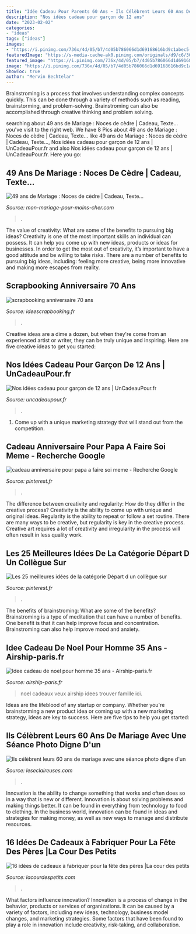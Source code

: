 ```yaml
---
title: "Idée Cadeau Pour Parents 60 Ans ~ Ils Célèbrent Leurs 60 Ans De Mariage Avec Une Séance Photo Digne D&#039;un"
description: "Nos idées cadeau pour garçon de 12 ans"
date: "2023-02-02"
categories:
- "ideas"
tags: ["ideas"]
images:
- "https://i.pinimg.com/736x/4d/05/b7/4d05b786066d1d69168616bd9c1abec5--meme.jpg"
featuredImage: "https://s-media-cache-ak0.pinimg.com/originals/d9/c6/30/d9c630b10febc01c54199f6116c102b7.jpg"
featured_image: "https://i.pinimg.com/736x/4d/05/b7/4d05b786066d1d69168616bd9c1abec5--meme.jpg"
image: "https://i.pinimg.com/736x/4d/05/b7/4d05b786066d1d69168616bd9c1abec5--meme.jpg"
ShowToc: true
author: "Mervin Bechtelar"
---
```



Brainstroming is a process that involves understanding complex concepts quickly. This can be done through a variety of methods such as reading, brainstorming, and problem-solving. Brainstroming can also be accomplished through creative thinking and problem solving.

	

		
searching about 49 ans de Mariage : Noces de cèdre | Cadeau, Texte... you've visit to the right web. We have 8 Pics about 49 ans de Mariage : Noces de cèdre | Cadeau, Texte... like 49 ans de Mariage : Noces de cèdre | Cadeau, Texte..., Nos idées cadeau pour garçon de 12 ans | UnCadeauPour.fr and also Nos idées cadeau pour garçon de 12 ans | UnCadeauPour.fr. Here you go:
		
    
## 49 Ans De Mariage : Noces De Cèdre | Cadeau, Texte...

<img loading=lazy src="https://mon-mariage-pour-moins-cher.com/wp-content/uploads/2021/01/211DA5EA-50A4-4FE8-BA1A-D4D4A02F1358.png" onerror="this.onerror=null;this.src='https://tse4.mm.bing.net/th?id=OIP.DAe0ze5GJuF-26MJIqIcVgHaDJ&amp;pid=15.1';" alt="49 ans de Mariage : Noces de cèdre | Cadeau, Texte...">

_Source: mon-mariage-pour-moins-cher.com_

>. 

	

The value of creativity: What are some of the benefits to pursuing big ideas?
Creativity is one of the most important skills an individual can possess. It can help you come up with new ideas, products or ideas for businesses. In order to get the most out of creativity, it’s important to have a good attitude and be willing to take risks. There are a number of benefits to pursuing big ideas, including: feeling more creative, being more innovative and making more escapes from reality.

    
## Scrapbooking Anniversaire 70 Ans

<img loading=lazy src="http://www.ideescrapbooking.fr/images/scrapbooking-anniversaire-70-ans_7.jpg" onerror="this.onerror=null;this.src='https://tse2.mm.bing.net/th?id=OIP.n7kip0rcGbzD54d_40-7bAHaGX&amp;pid=15.1';" alt="scrapbooking anniversaire 70 ans">

_Source: ideescrapbooking.fr_

>. 

	

Creative ideas are a dime a dozen, but when they're come from an experienced artist or writer, they can be truly unique and inspiring. Here are five creative ideas to get you started: 

    
## Nos Idées Cadeau Pour Garçon De 12 Ans | UnCadeauPour.fr

<img loading=lazy src="https://www.uncadeaupour.fr/wp-content/uploads/2020/10/liz99-ftakfoug9dy-unsplash-e1603989936942.jpg" onerror="this.onerror=null;this.src='https://tse2.mm.bing.net/th?id=OIP.G4O_DP0q_Z6omBb95r85jAHaGU&amp;pid=15.1';" alt="Nos idées cadeau pour garçon de 12 ans | UnCadeauPour.fr">

_Source: uncadeaupour.fr_

>. 

	

1. Come up with a unique marketing strategy that will stand out from the competition.

    
## Cadeau Anniversaire Pour Papa A Faire Soi Meme - Recherche Google

<img loading=lazy src="https://i.pinimg.com/736x/4d/05/b7/4d05b786066d1d69168616bd9c1abec5--meme.jpg" onerror="this.onerror=null;this.src='https://tse4.mm.bing.net/th?id=OIP.qEO21TFZ3NPam8HCcWW5WgEuDO&amp;pid=15.1';" alt="cadeau anniversaire pour papa a faire soi meme - Recherche Google">

_Source: pinterest.fr_

>. 

	

The difference between creativity and regularity: How do they differ in the creative process?
Creativity is the ability to come up with unique and original ideas. Regularity is the ability to repeat or follow a set routine. There are many ways to be creative, but regularity is key in the creative process. Creative art requires a lot of creativity and irregularity in the process will often result in less quality work.

    
## Les 25 Meilleures Idées De La Catégorie Départ D Un Collègue Sur

<img loading=lazy src="https://s-media-cache-ak0.pinimg.com/originals/d9/c6/30/d9c630b10febc01c54199f6116c102b7.jpg" onerror="this.onerror=null;this.src='https://tse4.mm.bing.net/th?id=OIP.UDETpheVs9lvic1_kn6TMgHaFj&amp;pid=15.1';" alt="Les 25 meilleures idées de la catégorie Départ d un collègue sur">

_Source: pinterest.fr_

>. 

	

The benefits of brainstroming: What are some of the benefits?
Brainstroming is a type of meditation that can have a number of benefits. One benefit is that it can help improve focus and concentration. Brainstroming can also help improve mood and anxiety.

    
## Idee Cadeau De Noel Pour Homme 35 Ans - Airship-paris.fr

<img loading=lazy src="https://www.airship-paris.fr/wp-content/uploads/2019/09/noel-2017-plus-de-60-idees-cadeaux-pour-nos-hommes-7-4.jpg" onerror="this.onerror=null;this.src='https://tse4.mm.bing.net/th?id=OIP.-lb1zeHAmcHyvBXF4Ie5oAHaDg&amp;pid=15.1';" alt="Idee cadeau de noel pour homme 35 ans - Airship-paris.fr">

_Source: airship-paris.fr_

>noel cadeaux veux airship idees trouver famille ici. 

	

Ideas are the lifeblood of any startup or company. Whether you're brainstorming a new product idea or coming up with a new marketing strategy, ideas are key to success. Here are five tips to help you get started: 

    
## Ils Célèbrent Leurs 60 Ans De Mariage Avec Une Séance Photo Digne D&#039;un

<img loading=lazy src="https://www.leseclaireuses.com/ec_content/couv/20190702_safe_image-9.jpg" onerror="this.onerror=null;this.src='https://tse3.mm.bing.net/th?id=OIP.-ZxHcER0uH8K_rrbsKJ2QQHaD2&amp;pid=15.1';" alt="Ils célèbrent leurs 60 ans de mariage avec une séance photo digne d&#039;un">

_Source: leseclaireuses.com_

>. 

	

Innovation is the ability to change something that works and often does so in a way that is new or different. Innovation is about solving problems and making things better. It can be found in everything from technology to food to clothing. In the business world, innovation can be found in ideas and strategies for making money, as well as new ways to manage and distribute resources.

    
## 16 Idées De Cadeaux à Fabriquer Pour La Fête Des Pères |La Cour Des Petits

<img loading=lazy src="https://www.lacourdespetits.com/wp-content/uploads/2014/06/Cadeaux-fete-des-peres-759x1024.jpg" onerror="this.onerror=null;this.src='https://tse1.mm.bing.net/th?id=OIP.mcZtUJfIoEEb8dXqUU_LtQHaJ_&amp;pid=15.1';" alt="16 idées de cadeaux à fabriquer pour la fête des pères |La cour des petits">

_Source: lacourdespetits.com_

>. 

	

What factors influence innovation?
Innovation is a process of change in the behavior, products or services of organizations. It can be caused by a variety of factors, including new ideas, technology, business model changes, and marketing strategies.
Some factors that have been found to play a role in innovation include creativity, risk-taking, and collaboration.

